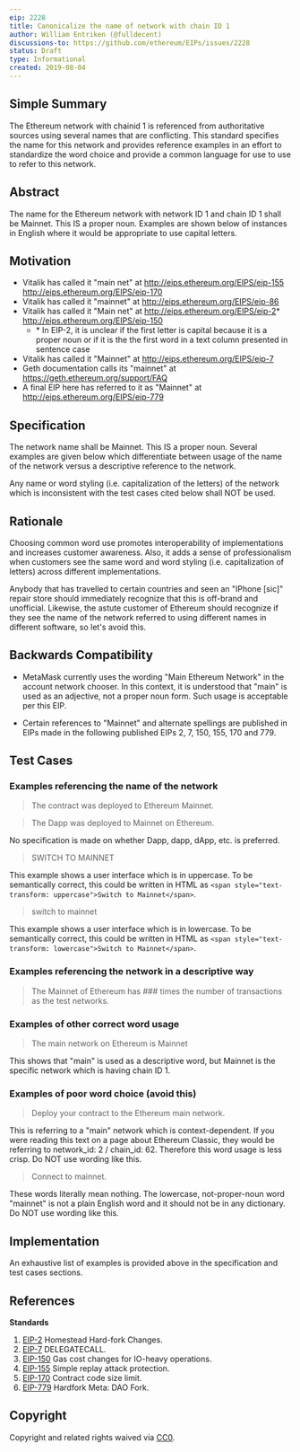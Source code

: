 ```yaml
---
eip: 2228
title: Canonicalize the name of network with chain ID 1
author: William Entriken (@fulldecent)
discussions-to: https://github.com/ethereum/EIPs/issues/2228
status: Draft
type: Informational
created: 2019-08-04
---
```


## Simple Summary

The Ethereum network with chainid 1 is referenced from authoritative sources using several names that are conflicting. This standard specifies the name for this network and provides reference examples in an effort to standardize the word choice and provide a common language for use to use to refer to this network.

## Abstract

The name for the Ethereum network with network ID 1 and chain ID 1 shall be Mainnet. This IS a proper noun. Examples are shown below of instances in English where it would be appropriate to use capital letters.

## Motivation

* Vitalik has called it "main net" at http://eips.ethereum.org/EIPS/eip-155 http://eips.ethereum.org/EIPS/eip-170
* Vitalik has called it "mainnet" at http://eips.ethereum.org/EIPS/eip-86 
* Vitalik has called it "Main net" at http://eips.ethereum.org/EIPS/eip-2* http://eips.ethereum.org/EIPS/eip-150
   * \* In EIP-2, it is unclear if the first letter is capital because it is a proper noun or if it is the the first word in a text column presented in sentence case
* Vitalik has called it "Mainnet" at http://eips.ethereum.org/EIPS/eip-7
* Geth documentation calls its "mainnet" at https://geth.ethereum.org/support/FAQ
* A final EIP here has referred to it as "Mainnet" at http://eips.ethereum.org/EIPS/eip-779

## Specification

The network name shall be Mainnet. This IS a proper noun. Several examples are given below which differentiate between usage of the name of the network versus a descriptive reference to the network.

Any name or word styling (i.e. capitalization of the letters) of the network which is inconsistent with the test cases cited below shall NOT be used.

## Rationale

Choosing common word use promotes interoperability of implementations and increases customer awareness. Also, it adds a sense of professionalism when customers see the same word and word styling (i.e. capitalization of letters) across different implementations.

Anybody that has travelled to certain countries and seen an "IPhone [sic]" repair store should immediately recognize that this is off-brand and unofficial. Likewise, the astute customer of Ethereum should recognize if they see the name of the network referred to using different names in different software, so let's avoid this.

## Backwards Compatibility

- MetaMask currently uses the wording "Main Ethereum Network" in the account network chooser. In this context, it is understood that "main" is used as an adjective, not a proper noun form. Such usage is acceptable per this EIP.

- Certain references to "Mainnet" and alternate spellings are published in EIPs made in the following published EIPs 2, 7, 150, 155, 170 and 779.

## Test Cases

### Examples referencing the name of the network

> The contract was deployed to Ethereum Mainnet.

> The Dapp was deployed to Mainnet on Ethereum.

No specification is made on whether Dapp, dapp, dApp, etc. is preferred.

> SWITCH TO MAINNET

This example shows a user interface which is in uppercase. To be semantically correct, this could be written in HTML as `<span style="text-transform: uppercase">Switch to Mainnet</span>`.

> switch to mainnet

This example shows a user interface which is in lowercase. To be semantically correct, this could be written in HTML as `<span style="text-transform: lowercase">Switch to Mainnet</span>`.

### Examples referencing the network in a descriptive way

> The Mainnet of Ethereum has ### times the number of transactions as the test networks.

### Examples of other correct word usage

> The main network on Ethereum is Mainnet

This shows that "main" is used as a descriptive word, but Mainnet is the specific network which is having chain ID 1.

### Examples of poor word choice (avoid this)

> Deploy your contract to the Ethereum main network.

This is referring to a "main" network which is context-dependent. If you were reading this text on a page about Ethereum Classic, they would be referring to network_id: 2 / chain_id: 62. Therefore this word usage is less crisp. Do NOT use wording like this.

> Connect to mainnet.

These words literally mean nothing. The lowercase, not-proper-noun word "mainnet" is not a plain English word and it should not be in any dictionary. Do NOT use wording like this.

## Implementation

An exhaustive list of examples is provided above in the specification and test cases sections.

## References

**Standards**

1. [EIP-2](./eip-2.md) Homestead Hard-fork Changes.
1. [EIP-7](./eip-7.md) DELEGATECALL.
1. [EIP-150](./eip-150.md) Gas cost changes for IO-heavy operations.
1. [EIP-155](./eip-155.md) Simple replay attack protection.
1. [EIP-170](./eip-170.md) Contract code size limit.
1. [EIP-779](./eip-779.md) Hardfork Meta: DAO Fork.

## Copyright

Copyright and related rights waived via [CC0](https://creativecommons.org/publicdomain/zero/1.0/).
